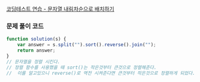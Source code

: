 [코딩테스트 연습 - 문자열 내림차순으로 배치하기](https://school.programmers.co.kr/learn/courses/30/lessons/12917)

### 문제 풀이 코드

```jsx
function solution(s) {
    var answer = s.split("").sort().reverse().join("");
    return answer;
}
// 문자열을 정렬 시킨다.
// 정렬 함수를 사용했을 때 sort()는 작은것부터 큰것으로 정렬해준다.
//  이를 알고있으니 reverse()로 역전 시켜준다면 큰것부터 작은것으로 정렬하게 되었다.
```